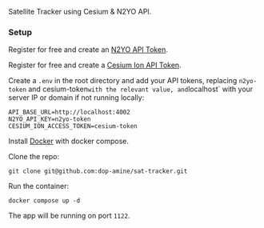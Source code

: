 Satellite Tracker using Cesium & N2YO API.

### Setup

Register for free and create an [N2YO API Token](https://www.n2yo.com/login/).

Register for free and create a [Cesium Ion API Token](https://ion.cesium.com/).

Create a `.env` in the root directory and add your API tokens, replacing `n2yo-token` and cesium-token` with the relevant value, and `localhost` with your server IP or domain if not running locally:
```
API_BASE_URL=http://localhost:4002
N2YO_API_KEY=n2yo-token
CESIUM_ION_ACCESS_TOKEN=cesium-token
```

Install [Docker](https://docs.docker.com/engine/install/) with docker compose.

Clone the repo:
```
git clone git@github.com:dop-amine/sat-tracker.git
```

Run the container:
```
docker compose up -d
```

The app will be running on port `1122`.